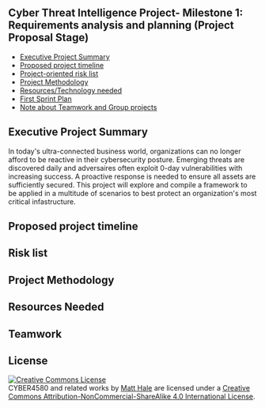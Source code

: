## Cyber Threat Intelligence Project- Milestone 1: Requirements analysis and planning (Project Proposal Stage)

- [Executive Project Summary](#executive-project-summary)
- [Proposed project timeline](#proposed-project-timeline)
- [Project-oriented risk list](#risk-list)
- [Project Methodology](#project-methodology)
- [Resources/Technology needed](#resources-needed)
- [First Sprint Plan](#first-sprint-plan)
- [Note about Teamwork and Group projects](#teamwork)

## Executive Project Summary
In today's ultra-connected business world, organizations can no longer afford to be reactive in their cybersecurity posture.  Emerging threats are discovered daily and adversaires often exploit 0-day vulnerabilities with increasing success.  A proactive response is needed to ensure all assets are sufficiently secured.  This project will explore and compile a framework to be applied in a multitude of scenarios to best protect an organization's most critical infastructure.

## Proposed project timeline


## Risk list


## Project Methodology


## Resources Needed


## Teamwork


## License
<a rel="license" href="http://creativecommons.org/licenses/by-nc-sa/4.0/"><img alt="Creative Commons License" style="border-width:0" src="https://i.creativecommons.org/l/by-nc-sa/4.0/88x31.png" /></a><br /><span xmlns:dct="http://purl.org/dc/terms/" property="dct:title">CYBER4580 and related works</span> by <a xmlns:cc="http://creativecommons.org/ns#" href="http://faculty.ist.unomaha.edu/mlhale" property="cc:attributionName" rel="cc:attributionURL">Matt Hale</a> are licensed under a <a rel="license" href="http://creativecommons.org/licenses/by-nc-sa/4.0/">Creative Commons Attribution-NonCommercial-ShareAlike 4.0 International License</a>.
